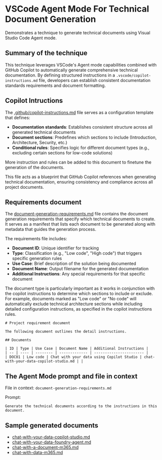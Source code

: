 # VSCode Agent Mode For Technical Document Generation

Demonstrates a technique to generate technical documents using Visual Studio Code Agent mode.

## Summary of the technique

This technique leverages VSCode's Agent mode capabilities combined with GitHub Copilot to automatically generate comprehensive technical documentation. By defining structured instructions in a `.vscode/copilot-instructions.md` file, developers can establish consistent documentation standards requirements and document formatting. 


## Copilot Intructions

The [.github/copilot-instructions.md](.github/copilot-instructions.md) file serves as a configuration template that defines:

- **Documentation standards**: Establishes consistent structure across all generated technical documents
- **Document sections**: Predefines which sections to include (Introduction, Architecture, Security, etc.)
- **Conditional rules**: Specifies logic for different document types (e.g., excluding certain sections for low-code solutions)

More instruction and rules can be added to this document to finetune the generation of the documents.

This file acts as a blueprint that GitHub Copilot references when generating technical documentation, ensuring consistency and compliance across all project documents. 


## Requirements document

The [document-generation-requirements.md](./document-generation-requirements.md) file contains the document generation requirements that specify which technical documents to create. It serves as a manifest that lists each document to be generated along with metadata that guides the generation process. 

The requirements file includes:
- **Document ID**: Unique identifier for tracking
- **Type**: Classification (e.g., "Low code", "High code") that triggers specific generation rules
- **Use Case**: Brief description of the solution being documented
- **Document Name**: Output filename for the generated documentation
- **Additional Instructions**: Any special requirements for that specific document

The document type is particularly important as it works in conjunction with the copilot instructions to determine which sections to include or exclude. For example, documents marked as "Low code" or "No code" will automatically exclude technical architecture sections while including detailed configuration instructions, as specified in the copilot instructions rules.

```
# Project requirement document

The following document outlines the detail instructions.

## Documents

| ID | Type | Use Case | Document Name | Additional Instructions |
| -- | ---- | -------- | ------------- | ----------------------- |
| DOC01 | Low code | Chat with your data using Copilot Studio | chat-with-your-data-copilot-studio.md | |

```

## The Agent Mode prompt and file in context


File in context: `document-generation-requirements.md`

Prompt:
```
Generate the technical documents according to the instructions in this document.
```

## Sample generated documents

- [chat-with-your-data-copilot-studio.md](chat-with-your-data-copilot-studio.md)
- [chat-with-your-data-foundry-agent.md](chat-with-your-data-foundry-agent.md)
- [chat-with-a-document-m365.md](chat-with-a-document-m365.md)
- [chat-with-data-m365.md](chat-with-data-m365.md)
